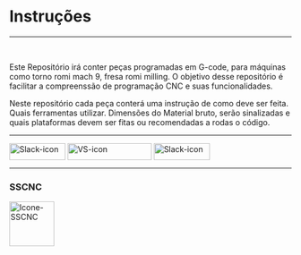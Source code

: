 <h1>Instruções</h1>
<hr><br>

<p>Este Repositório irá conter peças programadas em G-code, para máquinas como torno romi mach 9, fresa romi milling. O objetivo desse repositório é facilitar a compreenssão de programação CNC e suas funcionalidades.

Neste repositório cada peça conterá uma instrução de como deve ser feita. 
Quais ferramentas utilizar.
Dimensões do Material bruto, serão sinalizadas e quais plataformas devem ser fitas ou recomendadas a rodas o código.</p>
<hr>
<div style="{display: inline;}">
<a href="https://join.slack.com/t/novoworkspace-mzm5500/shared_invite/zt-2dh41mnbo-D8jdv6XrwJqF8DMPsKCscQ"><img align="center" alt="Slack-icon" height="30" width="100" src="https://img.shields.io/badge/Slack-4A154B?style=for-the-badge&logo=slack&logoColor=white"/></a>
<img align="center" alt="VS-icon" height="30" width="150" src="https://img.shields.io/badge/Visual_Studio_Code-0078D4?style=for-the-badge&logo=visual%20studio%20code&logoColor=white"/>
  <a href="https://github.com/DiogoMeneses-stack/Desenvolvimento-em-CNC.git"><img align="center" alt="Slack-icon" height="30" width="100" src="https://img.shields.io/badge/GitHub-100000?style=for-the-badge&logo=github&logoColor=white"/></a>
</div>
  <hr>
<h3>SSCNC</h3>
  <img width="80px" height="80px" src="https://img.apponic.com/80/238/014c2f947d69b199b0414eb8f641ac33.png" alt= "Icone-SSCNC"/>
